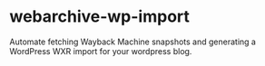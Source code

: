 # webarchive-wp-import
Automate fetching Wayback Machine snapshots and generating a WordPress WXR import for your wordpress blog.
